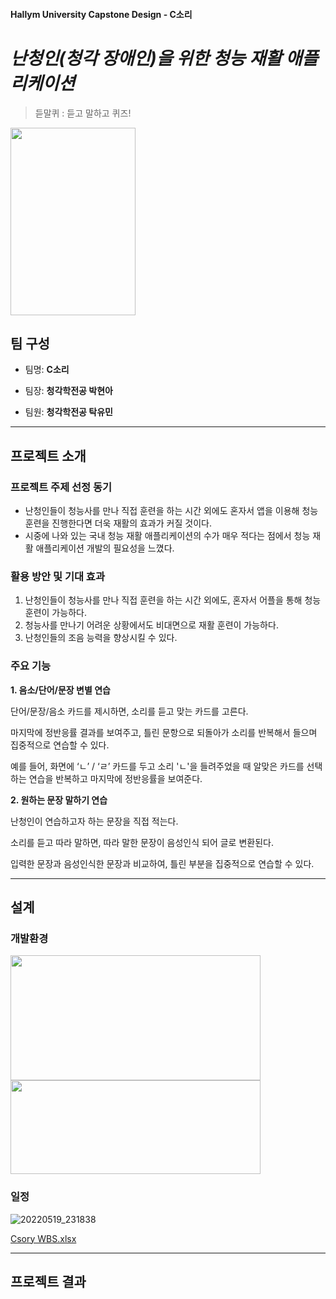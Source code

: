 #### Hallym University Capstone Design - C소리
# *난청인(청각 장애인)을 위한 청능 재활 애플리케이션*

> 듣말퀴 : 듣고 말하고 퀴즈!

<img src=https://user-images.githubusercontent.com/101167304/169322704-798b07b9-e055-45ca-affd-82c46cb5dbf5.png width="200" height="300"/> 






## 팀 구성

- 팀명: **C소리**

- 팀장: **청각학전공 박현아**

- 팀원: **청각학전공 탁유민**

---
## 프로젝트 소개

### 프로젝트 주제 선정 동기 
- 난청인들이 청능사를 만나 직접 훈련을 하는 시간 외에도 혼자서 앱을 이용해 청능 훈련을 진행한다면 더욱 재활의 효과가 커질 것이다. 
- 시중에 나와 있는 국내 청능 재활 애플리케이션의 수가 매우 적다는 점에서 청능 재활 애플리케이션 개발의 필요성을 느꼈다.
### 활용 방안 및 기대 효과
1. 난청인들이 청능사를 만나 직접 훈련을 하는 시간 외에도, 혼자서 어플을 통해 청능 훈련이 가능하다. 
2. 청능사를 만나기 어려운 상황에서도 비대면으로 재활 훈련이 가능하다. 
3. 난청인들의 조음 능력을 향상시킬 수 있다.

### 주요 기능
**1. 음소/단어/문장 변별 연습**

단어/문장/음소 카드를 제시하면, 소리를 듣고 맞는 카드를 고른다. 

마지막에 정반응률 결과를 보여주고, 틀린 문항으로 되돌아가 소리를 반복해서 들으며 집중적으로 연습할 수 있다.

예를 들어, 화면에 ‘ㄴ’ / ‘ㄹ’ 카드를 두고 소리 'ㄴ'을 들려주었을 때 알맞은 카드를 선택하는 연습을 반복하고 마지막에 정반응률을 보여준다.


**2. 원하는 문장 말하기 연습**

난청인이 연습하고자 하는 문장을 직접 적는다. 

소리를 듣고 따라 말하면, 따라 말한 문장이 음성인식 되어 글로 변환된다. 

입력한 문장과 음성인식한 문장과 비교하여, 틀린 부분을 집중적으로 연습할 수 있다.


---
## 설계
### 개발환경





<img src= https://user-images.githubusercontent.com/101167304/169302696-0905267e-9ff2-41fc-baeb-56531ce3a936.png  width="400" height="200"/> <img src= https://user-images.githubusercontent.com/101167304/169317016-160a231a-b753-4ea4-91da-ff7b75ada7b7.png  width="400" height="150"/>                                                                                                                                         
                                                                                                                                         






### 일정
![20220519_231838](https://user-images.githubusercontent.com/101167304/169317862-c9e2db85-3a1a-48b8-b0c7-7996d6c75f33.jpg)

[Csory WBS.xlsx](https://github.com/teamCsory/CapstoneDesign_Csory/files/8730165/Csory.WBS.xlsx)



---
## 프로젝트 결과



